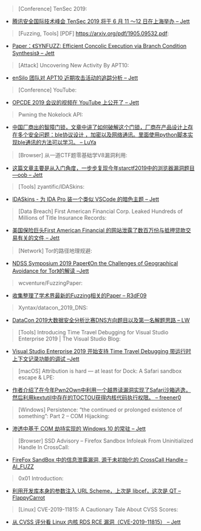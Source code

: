 > [Conference] TenSec 2019: 


* [腾讯安全国际技术峰会 TenSec 2019 将于 6 月 11 ～12 日在上海举办 – Jett](https://keenlab.tencent.com/en/2019/05/24/TenSec-2019/)



> [Fuzzing, Tools] [PDF] https://arxiv.org/pdf/1905.09532.pdf: 


* [Paper：《SYNFUZZ: Efficient Concolic Execution via Branch Condition Synthesis》 – Jett](https://arxiv.org/pdf/1905.09532.pdf)



> [Attack] Uncovering New Activity By APT10: 


* [enSilo 团队对 APT10 近期攻击活动的追踪分析 – Jett](https://blog.ensilo.com/uncovering-new-activity-by-apt10)



> [Conference] YouTube: 


* [OPCDE 2019 会议的视频在 YouTube 上公开了 – Jett](https://www.youtube.com/playlist?list=PLDRL0OXbBArFutTX4o_tO9WX5vaRFaXkN)



> Pwning the Nokelock API: 


* [中国厂商出的智障门锁，文章中讲了如何破解这个门锁，厂商在产品设计上存在多个安全问题：ble协议设计 ，加密以及网络通讯。里面使用python脚本实现ble通讯的方法可以学习。 – LuYa](https://www.pentestpartners.com/security-blog/pwning-the-nokelock-api/)



> [Browser] 从一道CTF题零基础学V8漏洞利用: 


* [这篇文章主要是从入门角度，一步步复现今年starctf2019中的浏览器漏洞题目—oob – Jett](https://www.freebuf.com/vuls/203721.html)



> [Tools] zyantific/IDASkins: 


* [IDASkins - 为 IDA Pro 装一个类似 VSCode 的暗色主题 – Jett](https://github.com/zyantific/IDASkins/releases/tag/v2.1.0)



> [Data Breach] First American Financial Corp. Leaked Hundreds of Millions of Title Insurance Records:


* [美国保险巨头First American Financial 的网站泄露了数百万份与抵押贷款交易有关的文件 – Jett](https://krebsonsecurity.com/2019/05/first-american-financial-corp-leaked-hundreds-of-millions-of-title-insurance-records/)



> [Network] Tor的路径地理规避: 


* [NDSS Symposium 2019 Paper《On the Challenges of Geographical Avoidance for Tor》的解读 –Jett](http://www.arkteam.net/?p=4348)



> wcventure/FuzzingPaper: 


* [收集整理了学术界最新的Fuzzing相关的Paper – R3dF09](https://github.com/wcventure/FuzzingPaper)



> Xyntax/datacon_2019_DNS: 


* [DataCon 2019大数据安全分析比赛DNS方向题目以及第一名解题思路 – LW](https://github.com/Xyntax/datacon_2019_DNS)



> [Tools] Introducing Time Travel Debugging for Visual Studio Enterprise 2019 | The Visual Studio Blog: 


* [Visual Studio Enterprise 2019 开始支持 Time Travel Debugging 带运行时上下文记录功能的调试 –Jett](https://devblogs.microsoft.com/visualstudio/introducing-time-travel-debugging-for-visual-studio-enterprise-2019/)



> [macOS] Attribution is hard — at least for Dock: A Safari sandbox escape & LPE: 


* [作者介绍了在今年Pwn2Own中利用一个越界读漏洞实现了Safari沙箱逃逸，然后利用kextutil中存在的TOCTOU获得内核代码执行权限。 – freener0](https://phoenhex.re/2019-05-26/attribution-is-hard-at-least-for-dock)



> [Windows] Persistence: “the continued or prolonged existence of something”: Part 2 – COM Hijacking: 

* [渗透中基于 COM 劫持实现的 Windows 10 的常驻 – Jett](https://www.mdsec.co.uk/2019/05/persistence-the-continued-or-prolonged-existence-of-something-part-2-com-hijacking/)



> [Browser] SSD Advisory – Firefox Sandbox Infoleak From Uninitialized Handle In CrossCall: 


* [FireFox SandBox 中的信息泄露漏洞, 源于未初始化的 CrossCall Handle – AI_FUZZ](https://ssd-disclosure.com/archives/3923/ssd-advisory-firefox-sandbox-infoleak-from-uninitialized-handle-in-crosscall)



> 0x01 Introduction: 


* [利用开发库本身的参数注入 URL Scheme，上次是 libcef，这次是 QT – FlappyCarrot](https://zeropwn.github.io/2019-05-22-fun-with-uri-handlers/)



> [Linux] CVE-2019-11815: A Cautionary Tale About CVSS Scores: 


* [从 CVSS 评分看 Linux 内核 RDS RCE 漏洞（CVE-2019-11815） – Jett](http://feeds.trendmicro.com/~r/Anti-MalwareBlog/~3/GC0HggE06Vk/)